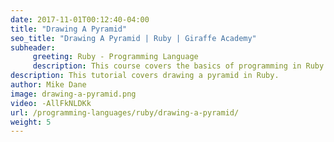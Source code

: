 ```yaml
---
date: 2017-11-01T00:12:40-04:00
title: "Drawing A Pyramid"
seo_title: "Drawing A Pyramid | Ruby | Giraffe Academy"
subheader:
     greeting: Ruby - Programming Language
     description: This course covers the basics of programming in Ruby. Work your way through the videos and we'll teach you everything you need to know to start your programming journey!
description: This tutorial covers drawing a pyramid in Ruby.
author: Mike Dane
image: drawing-a-pyramid.png
video: -AllFkNLDKk
url: /programming-languages/ruby/drawing-a-pyramid/
weight: 5
---
```

